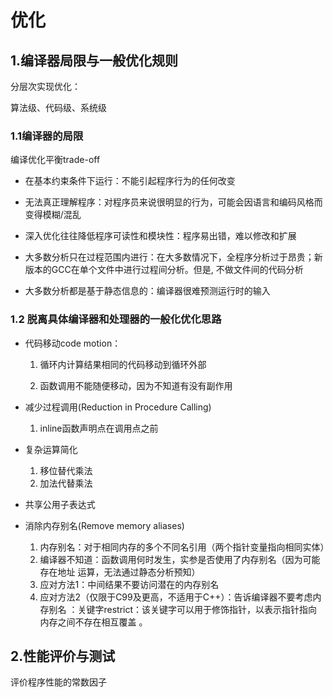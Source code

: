 # 优化

## 1.编译器局限与一般优化规则

分层次实现优化：

算法级、代码级、系统级

### 1.1编译器的局限

编译优化平衡trade-off

* 在基本约束条件下运行：不能引起程序行为的任何改变
* 无法真正理解程序：对程序员来说很明显的行为，可能会因语言和编码风格而变得模糊/混乱
* 深入优化往往降低程序可读性和模块性：程序易出错，难以修改和扩展  

* 大多数分析只在过程范围内进行：在大多数情况下，全程序分析过于昂贵；新版本的GCC在单个文件中进行过程间分析。但是, 不做文件间的代码分析
* 大多数分析都是基于静态信息的：编译器很难预测运行时的输入  



### 1.2 脱离具体编译器和处理器的一般化优化思路  

* 代码移动code motion：

  1. 循环内计算结果相同的代码移动到循环外部

  2. 函数调用不能随便移动，因为不知道有没有副作用

* 减少过程调用(Reduction in Procedure Calling)  
  1. inline函数声明点在调用点之前

* 复杂运算简化
  1. 移位替代乘法
  2. 加法代替乘法

* 共享公用子表达式
* 消除内存别名(Remove memory aliases)  
  1. 内存别名：对于相同内存的多个不同名引用（两个指针变量指向相同实体）  
  2. 编译器不知道：函数调用何时发生，实参是否使用了内存别名（因为可能存在地址
     运算，无法通过静态分析预知）  
  3. 应对方法1：中间结果不要访问潜在的内存别名  
  4. 应对方法2（仅限于C99及更高，不适用于C++）：告诉编译器不要考虑内存别名  ：关键字restrict：该关键字可以用于修饰指针，以表示指针指向内存之间不存在相互覆盖  。

## 2.性能评价与测试



评价程序性能的常数因子









